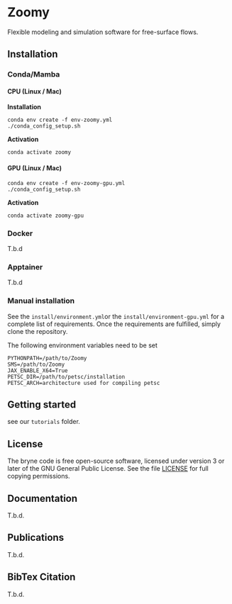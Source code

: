 # Zoomy

Flexible modeling and simulation software for free-surface flows.

## Installation

### Conda/Mamba


#### CPU (Linux / Mac)

**Installation**

```
conda env create -f env-zoomy.yml
./conda_config_setup.sh
```

**Activation**

```
conda activate zoomy
```

#### GPU (Linux / Mac)

```
conda env create -f env-zoomy-gpu.yml
./conda_config_setup.sh
```

**Activation**

```
conda activate zoomy-gpu
```

### Docker

T.b.d

### Apptainer

T.b.d

### Manual installation

See the `install/environment.yml`or the `install/environment-gpu.yml` for a complete list of requirements. Once the requirements are fulfilled, simply clone the repository.

The following environment variables need to be set 

```{bash}
PYTHONPATH=/path/to/Zoomy
SMS=/path/to/Zoomy
JAX_ENABLE_X64=True
PETSC_DIR=/path/to/petsc/installation
PETSC_ARCH=architecture used for compiling petsc
```

## Getting started

see our `tutorials` folder.

## License
The bryne code is free open-source software,
licensed under version 3 or later of the GNU General Public License.
See the file [LICENSE](LICENSE) for full copying permissions.

## Documentation

T.b.d.

## Publications

T.b.d.

## BibTex Citation

T.b.d.


